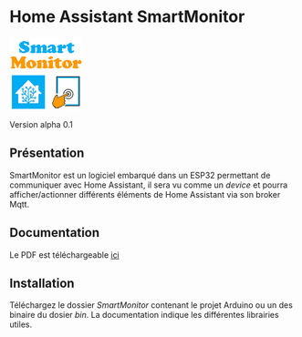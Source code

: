 # Home Assistant SmartMonitor
![](https://raw.githubusercontent.com/PM04290/Home-Assistant-SmartMonitor/main/res/flashscreen.png)

Version alpha 0.1

## Présentation

SmartMonitor est un logiciel embarqué dans un ESP32 permettant de communiquer avec Home Assistant, il sera vu comme un *device* et pourra afficher/actionner différents éléments de Home Assistant via son broker Mqtt.

## Documentation

Le PDF est téléchargeable [ici](https://raw.githubusercontent.com/PM04290/Home-Assistant-SmartMonitor/main/res/SmartMonitor-doc.pdf)

## Installation

Téléchargez le dossier *SmartMonitor* contenant le projet Arduino ou un des binaire du dosier *bin*.
La documentation indique les différentes librairies utiles.
